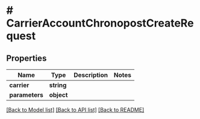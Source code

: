 # # CarrierAccountChronopostCreateRequest

## Properties

Name | Type | Description | Notes
------------ | ------------- | ------------- | -------------
**carrier** | **string** |  |
**parameters** | **object** |  |

[[Back to Model list]](../../README.md#models) [[Back to API list]](../../README.md#endpoints) [[Back to README]](../../README.md)

